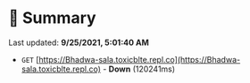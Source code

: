 # 📖 Summary
Last updated: **9/25/2021, 5:01:40 AM**

- `GET` [https://Bhadwa-sala.toxicblte.repl.co](https://Bhadwa-sala.toxicblte.repl.co) - **Down** (120241ms)
